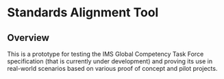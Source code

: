 Standards Alignment Tool
========================


Overview
--------

This is a prototype for testing the IMS Global Competency Task Force
specification (that is currently under development) and proving its use
in real-world scenarios based on various proof of concept and pilot projects.
